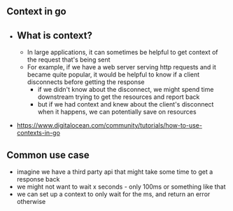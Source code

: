 ## Context in go

- ## What is context?

  - In large applications, it can sometimes be helpful to get context of the request that's being sent
  - For example, if we have a web server serving http requests and it became quite popular, it would be helpful to know if a client disconnects before getting the response
    - if we didn't know about the disconnect, we might spend time downstream trying to get the resources and report back
    - but if we had context and knew about the client's disconnect when it happens, we can potentially save on resources

- https://www.digitalocean.com/community/tutorials/how-to-use-contexts-in-go

## Common use case

- imagine we have a third party api that might take some time to get a response back
- we might not want to wait x seconds - only 100ms or something like that
- we can set up a context to only wait for the ms, and return an error otherwise

